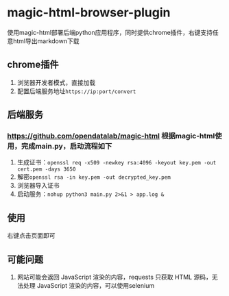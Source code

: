 # magic-html-browser-plugin

使用magic-html部署后端python应用程序，同时提供chrome插件，右键支持任意html导出markdown下载
## chrome插件
1. 浏览器开发者模式，直接加载
2. 配置后端服务地址`https://ip:port/convert`

## 后端服务

### https://github.com/opendatalab/magic-html 根据magic-html使用，完成main.py，启动流程如下

1. 生成证书：`openssl req -x509 -newkey rsa:4096 -keyout key.pem -out cert.pem -days 3650`
2. 解密`openssl rsa -in key.pem -out decrypted_key.pem`
3. 浏览器导入证书
4. 启动服务：`nohup python3 main.py 2>&1 > app.log &`

## 使用

右键点击页面即可

## 可能问题
1. 网站可能会返回 JavaScript 渲染的内容，requests 只获取 HTML 源码，无法处理 JavaScript 渲染的内容，可以使用selenium